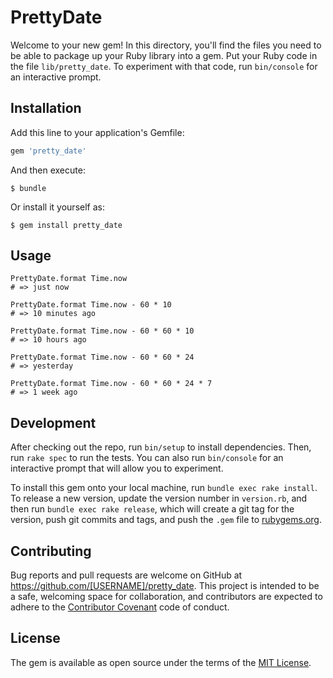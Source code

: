 # PrettyDate

Welcome to your new gem! In this directory, you'll find the files you need to be able to package up your Ruby library into a gem. Put your Ruby code in the file `lib/pretty_date`. To experiment with that code, run `bin/console` for an interactive prompt.


## Installation

Add this line to your application's Gemfile:

```ruby
gem 'pretty_date'
```

And then execute:

    $ bundle

Or install it yourself as:

    $ gem install pretty_date

## Usage

```
PrettyDate.format Time.now
# => just now

PrettyDate.format Time.now - 60 * 10
# => 10 minutes ago

PrettyDate.format Time.now - 60 * 60 * 10
# => 10 hours ago

PrettyDate.format Time.now - 60 * 60 * 24
# => yesterday

PrettyDate.format Time.now - 60 * 60 * 24 * 7
# => 1 week ago
```

## Development

After checking out the repo, run `bin/setup` to install dependencies. Then, run `rake spec` to run the tests. You can also run `bin/console` for an interactive prompt that will allow you to experiment.

To install this gem onto your local machine, run `bundle exec rake install`. To release a new version, update the version number in `version.rb`, and then run `bundle exec rake release`, which will create a git tag for the version, push git commits and tags, and push the `.gem` file to [rubygems.org](https://rubygems.org).

## Contributing

Bug reports and pull requests are welcome on GitHub at https://github.com/[USERNAME]/pretty_date. This project is intended to be a safe, welcoming space for collaboration, and contributors are expected to adhere to the [Contributor Covenant](contributor-covenant.org) code of conduct.


## License

The gem is available as open source under the terms of the [MIT License](http://opensource.org/licenses/MIT).

